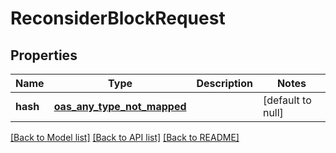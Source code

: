 # ReconsiderBlockRequest
## Properties

| Name | Type | Description | Notes |
|------------ | ------------- | ------------- | -------------|
| **hash** | [**oas_any_type_not_mapped**](.md) |  | [default to null] |

[[Back to Model list]](../README.md#documentation-for-models) [[Back to API list]](../README.md#documentation-for-api-endpoints) [[Back to README]](../README.md)

